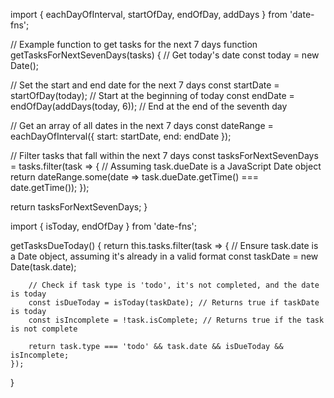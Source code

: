 import { eachDayOfInterval, startOfDay, endOfDay, addDays } from 'date-fns';

// Example function to get tasks for the next 7 days
function getTasksForNextSevenDays(tasks) {
  // Get today's date
  const today = new Date();

  // Set the start and end date for the next 7 days
  const startDate = startOfDay(today); // Start at the beginning of today
  const endDate = endOfDay(addDays(today, 6)); // End at the end of the seventh day

  // Get an array of all dates in the next 7 days
  const dateRange = eachDayOfInterval({ start: startDate, end: endDate });

  // Filter tasks that fall within the next 7 days
  const tasksForNextSevenDays = tasks.filter(task => {
    // Assuming task.dueDate is a JavaScript Date object
    return dateRange.some(date => task.dueDate.getTime() === date.getTime());
  });

  return tasksForNextSevenDays;
}

import { isToday, endOfDay } from 'date-fns';

getTasksDueToday() {
    return this.tasks.filter(task => {
        // Ensure task.date is a Date object, assuming it's already in a valid format
        const taskDate = new Date(task.date);
        
        // Check if task type is 'todo', it's not completed, and the date is today
        const isDueToday = isToday(taskDate); // Returns true if taskDate is today
        const isIncomplete = !task.isComplete; // Returns true if the task is not complete
        
        return task.type === 'todo' && task.date && isDueToday && isIncomplete;
    });
}
